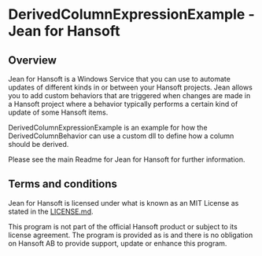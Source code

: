 DerivedColumnExpressionExample - Jean for Hansoft
=================================================

Overview
--------
Jean for Hansoft is a Windows Service that you can use to automate  updates of different kinds in or between your Hansoft projects. Jean
allows you to add custom behaviors that are triggered when changes are made in a Hansoft project where a behavior typically performs a certain
kind of update of some Hansoft items. 

DerivedColumnExpressionExample is an example for how the DerivedColumnBehavior can use a custom dll to define how a column should be derived.

Please see the main Readme for Jean for Hansoft for further information.

Terms and conditions
--------------------
Jean for Hansoft is licensed under what is known as an MIT License as stated in the [LICENSE.md](LICENSE.md).

This program is not part of the official Hansoft product or subject to its license agreement.
The program is provided as is and there is no obligation on Hansoft AB to provide support, update or enhance this program.
